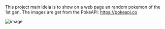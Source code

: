 This project main ideia is to show on a web page an random pokemon of the 1st gen.
The images are get from the PokéAPI: https://pokeapi.co

![image](https://user-images.githubusercontent.com/25756378/176260004-7eb343d9-ac1e-4eb7-8f67-b22de1d270f3.png)
